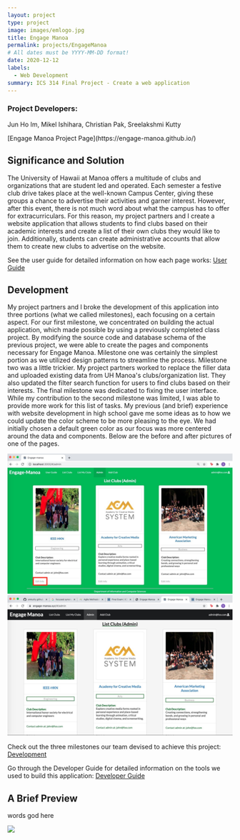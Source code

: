 ```yaml
---
layout: project
type: project
image: images/emlogo.jpg
title: Engage Manoa
permalink: projects/EngageManoa
# All dates must be YYYY-MM-DD format!
date: 2020-12-12
labels:
  - Web Development
summary: ICS 314 Final Project - Create a web application
---
```


<h3>Project Developers:</h3>
<p>Jun Ho Im, Mikel Ishihara, Christian Pak, Sreelakshmi Kutty</p>
[Engage Manoa Project Page](https://engage-manoa.github.io/)

## Significance and Solution
<p>The University of Hawaii at Manoa offers a multitude of clubs and organizations that are student led and operated. Each semester a festive club drive takes place at the well-known Campus Center, giving these groups a chance to advertise their activities and garner interest. However, after this event, there is not much word about what the campus has to offer for extracurriculars. For this reason, my project partners and I create a website application that allows students to find clubs based on their academic interests and create a list of their own clubs they would like to join. Additionally, students can create administrative accounts that allow them to create new clubs to advertise on the website.</p>

See the user guide for detailed information on how each page works: [User Guide](https://engage-manoa.github.io/#user-guide)

## Development
<p>My project partners and I broke the development of this application into three portions (what we called milestones), each focusing on a certain aspect. For our first milestone, we concentrated on building the actual application, which made possible by using a previously completed class project. By modifying the source code and database schema of the previous project, we were able to create the pages and components necessary for Engage Manoa. Milestone one was certainly the simplest portion as we utilized design patterns to streamline the process. Milestone two was a little trickier. My project partners worked to replace the filler data and uploaded existing data from UH Manoa's clubs/organization list. They also updated the filter search function for users to find clubs based on their interests. The final milestone was dedicated to fixing the user interface. While my contribution to the second milestone was limited, I was able to provide more work for this list of tasks. My previous (and brief) experience with website development in high school gave me some ideas as to how we could update the color scheme to be more pleasing to the eye. We had initially chosen a default green color as our focus was more centered around the data and components. Below are the before and after pictures of one of the pages. </p>

<img class="ui medium floated image" src="../images/emadmin1.jpg"> 
<img class="ui medium floated image" src="../images/emadmin2.jpg">

Check out the three milestones our team devised to achieve this project: [Development](https://engage-manoa.github.io/#development) 

Go through the Developer Guide for detailed information on the tools we used to build this application: [Developer Guide](https://engage-manoa.github.io/#developer-guide)

## A Brief Preview
<p>words god here</p>

<img class="ui small left floated image" src="../images/engage-manoa-landing.jpg">

